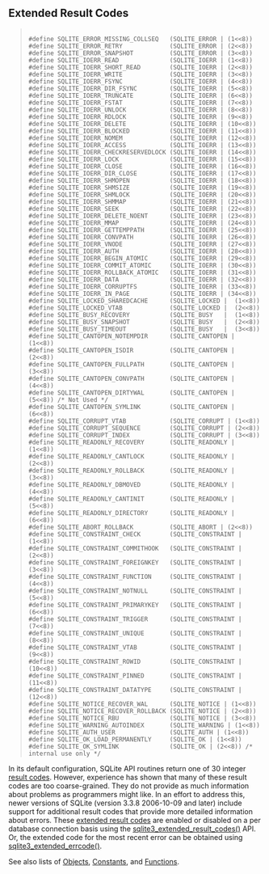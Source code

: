## Extended Result Codes




> ```
> 
> #define SQLITE_ERROR_MISSING_COLLSEQ   (SQLITE_ERROR | (1<<8))
> #define SQLITE_ERROR_RETRY             (SQLITE_ERROR | (2<<8))
> #define SQLITE_ERROR_SNAPSHOT          (SQLITE_ERROR | (3<<8))
> #define SQLITE_IOERR_READ              (SQLITE_IOERR | (1<<8))
> #define SQLITE_IOERR_SHORT_READ        (SQLITE_IOERR | (2<<8))
> #define SQLITE_IOERR_WRITE             (SQLITE_IOERR | (3<<8))
> #define SQLITE_IOERR_FSYNC             (SQLITE_IOERR | (4<<8))
> #define SQLITE_IOERR_DIR_FSYNC         (SQLITE_IOERR | (5<<8))
> #define SQLITE_IOERR_TRUNCATE          (SQLITE_IOERR | (6<<8))
> #define SQLITE_IOERR_FSTAT             (SQLITE_IOERR | (7<<8))
> #define SQLITE_IOERR_UNLOCK            (SQLITE_IOERR | (8<<8))
> #define SQLITE_IOERR_RDLOCK            (SQLITE_IOERR | (9<<8))
> #define SQLITE_IOERR_DELETE            (SQLITE_IOERR | (10<<8))
> #define SQLITE_IOERR_BLOCKED           (SQLITE_IOERR | (11<<8))
> #define SQLITE_IOERR_NOMEM             (SQLITE_IOERR | (12<<8))
> #define SQLITE_IOERR_ACCESS            (SQLITE_IOERR | (13<<8))
> #define SQLITE_IOERR_CHECKRESERVEDLOCK (SQLITE_IOERR | (14<<8))
> #define SQLITE_IOERR_LOCK              (SQLITE_IOERR | (15<<8))
> #define SQLITE_IOERR_CLOSE             (SQLITE_IOERR | (16<<8))
> #define SQLITE_IOERR_DIR_CLOSE         (SQLITE_IOERR | (17<<8))
> #define SQLITE_IOERR_SHMOPEN           (SQLITE_IOERR | (18<<8))
> #define SQLITE_IOERR_SHMSIZE           (SQLITE_IOERR | (19<<8))
> #define SQLITE_IOERR_SHMLOCK           (SQLITE_IOERR | (20<<8))
> #define SQLITE_IOERR_SHMMAP            (SQLITE_IOERR | (21<<8))
> #define SQLITE_IOERR_SEEK              (SQLITE_IOERR | (22<<8))
> #define SQLITE_IOERR_DELETE_NOENT      (SQLITE_IOERR | (23<<8))
> #define SQLITE_IOERR_MMAP              (SQLITE_IOERR | (24<<8))
> #define SQLITE_IOERR_GETTEMPPATH       (SQLITE_IOERR | (25<<8))
> #define SQLITE_IOERR_CONVPATH          (SQLITE_IOERR | (26<<8))
> #define SQLITE_IOERR_VNODE             (SQLITE_IOERR | (27<<8))
> #define SQLITE_IOERR_AUTH              (SQLITE_IOERR | (28<<8))
> #define SQLITE_IOERR_BEGIN_ATOMIC      (SQLITE_IOERR | (29<<8))
> #define SQLITE_IOERR_COMMIT_ATOMIC     (SQLITE_IOERR | (30<<8))
> #define SQLITE_IOERR_ROLLBACK_ATOMIC   (SQLITE_IOERR | (31<<8))
> #define SQLITE_IOERR_DATA              (SQLITE_IOERR | (32<<8))
> #define SQLITE_IOERR_CORRUPTFS         (SQLITE_IOERR | (33<<8))
> #define SQLITE_IOERR_IN_PAGE           (SQLITE_IOERR | (34<<8))
> #define SQLITE_LOCKED_SHAREDCACHE      (SQLITE_LOCKED |  (1<<8))
> #define SQLITE_LOCKED_VTAB             (SQLITE_LOCKED |  (2<<8))
> #define SQLITE_BUSY_RECOVERY           (SQLITE_BUSY   |  (1<<8))
> #define SQLITE_BUSY_SNAPSHOT           (SQLITE_BUSY   |  (2<<8))
> #define SQLITE_BUSY_TIMEOUT            (SQLITE_BUSY   |  (3<<8))
> #define SQLITE_CANTOPEN_NOTEMPDIR      (SQLITE_CANTOPEN | (1<<8))
> #define SQLITE_CANTOPEN_ISDIR          (SQLITE_CANTOPEN | (2<<8))
> #define SQLITE_CANTOPEN_FULLPATH       (SQLITE_CANTOPEN | (3<<8))
> #define SQLITE_CANTOPEN_CONVPATH       (SQLITE_CANTOPEN | (4<<8))
> #define SQLITE_CANTOPEN_DIRTYWAL       (SQLITE_CANTOPEN | (5<<8)) /* Not Used */
> #define SQLITE_CANTOPEN_SYMLINK        (SQLITE_CANTOPEN | (6<<8))
> #define SQLITE_CORRUPT_VTAB            (SQLITE_CORRUPT | (1<<8))
> #define SQLITE_CORRUPT_SEQUENCE        (SQLITE_CORRUPT | (2<<8))
> #define SQLITE_CORRUPT_INDEX           (SQLITE_CORRUPT | (3<<8))
> #define SQLITE_READONLY_RECOVERY       (SQLITE_READONLY | (1<<8))
> #define SQLITE_READONLY_CANTLOCK       (SQLITE_READONLY | (2<<8))
> #define SQLITE_READONLY_ROLLBACK       (SQLITE_READONLY | (3<<8))
> #define SQLITE_READONLY_DBMOVED        (SQLITE_READONLY | (4<<8))
> #define SQLITE_READONLY_CANTINIT       (SQLITE_READONLY | (5<<8))
> #define SQLITE_READONLY_DIRECTORY      (SQLITE_READONLY | (6<<8))
> #define SQLITE_ABORT_ROLLBACK          (SQLITE_ABORT | (2<<8))
> #define SQLITE_CONSTRAINT_CHECK        (SQLITE_CONSTRAINT | (1<<8))
> #define SQLITE_CONSTRAINT_COMMITHOOK   (SQLITE_CONSTRAINT | (2<<8))
> #define SQLITE_CONSTRAINT_FOREIGNKEY   (SQLITE_CONSTRAINT | (3<<8))
> #define SQLITE_CONSTRAINT_FUNCTION     (SQLITE_CONSTRAINT | (4<<8))
> #define SQLITE_CONSTRAINT_NOTNULL      (SQLITE_CONSTRAINT | (5<<8))
> #define SQLITE_CONSTRAINT_PRIMARYKEY   (SQLITE_CONSTRAINT | (6<<8))
> #define SQLITE_CONSTRAINT_TRIGGER      (SQLITE_CONSTRAINT | (7<<8))
> #define SQLITE_CONSTRAINT_UNIQUE       (SQLITE_CONSTRAINT | (8<<8))
> #define SQLITE_CONSTRAINT_VTAB         (SQLITE_CONSTRAINT | (9<<8))
> #define SQLITE_CONSTRAINT_ROWID        (SQLITE_CONSTRAINT |(10<<8))
> #define SQLITE_CONSTRAINT_PINNED       (SQLITE_CONSTRAINT |(11<<8))
> #define SQLITE_CONSTRAINT_DATATYPE     (SQLITE_CONSTRAINT |(12<<8))
> #define SQLITE_NOTICE_RECOVER_WAL      (SQLITE_NOTICE | (1<<8))
> #define SQLITE_NOTICE_RECOVER_ROLLBACK (SQLITE_NOTICE | (2<<8))
> #define SQLITE_NOTICE_RBU              (SQLITE_NOTICE | (3<<8))
> #define SQLITE_WARNING_AUTOINDEX       (SQLITE_WARNING | (1<<8))
> #define SQLITE_AUTH_USER               (SQLITE_AUTH | (1<<8))
> #define SQLITE_OK_LOAD_PERMANENTLY     (SQLITE_OK | (1<<8))
> #define SQLITE_OK_SYMLINK              (SQLITE_OK | (2<<8)) /* internal use only */
> 
> ```



In its default configuration, SQLite API routines return one of 30 integer
[result codes](../rescode.html). However, experience has shown that many of
these result codes are too coarse\-grained. They do not provide as
much information about problems as programmers might like. In an effort to
address this, newer versions of SQLite (version 3\.3\.8 2006\-10\-09
and later) include
support for additional result codes that provide more detailed information
about errors. These [extended result codes](../rescode.html#extrc) are enabled or disabled
on a per database connection basis using the
[sqlite3\_extended\_result\_codes()](../c3ref/extended_result_codes.html) API. Or, the extended code for
the most recent error can be obtained using
[sqlite3\_extended\_errcode()](../c3ref/errcode.html).


See also lists of
 [Objects](../c3ref/objlist.html),
 [Constants](../c3ref/constlist.html), and
 [Functions](../c3ref/funclist.html).


